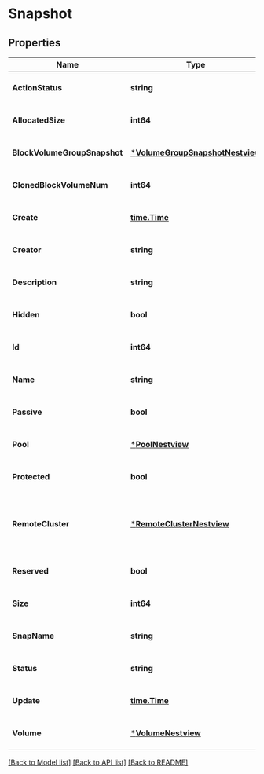 # Snapshot

## Properties
Name | Type | Description | Notes
------------ | ------------- | ------------- | -------------
**ActionStatus** | **string** |  | [optional] [default to null]
**AllocatedSize** | **int64** |  | [optional] [default to null]
**BlockVolumeGroupSnapshot** | [***VolumeGroupSnapshotNestview**](VolumeGroupSnapshot_Nestview.md) |  | [optional] [default to null]
**ClonedBlockVolumeNum** | **int64** |  | [optional] [default to null]
**Create** | [**time.Time**](time.Time.md) |  | [optional] [default to null]
**Creator** | **string** |  | [optional] [default to null]
**Description** | **string** |  | [optional] [default to null]
**Hidden** | **bool** |  | [optional] [default to null]
**Id** | **int64** |  | [optional] [default to null]
**Name** | **string** |  | [optional] [default to null]
**Passive** | **bool** |  | [optional] [default to null]
**Pool** | [***PoolNestview**](Pool_Nestview.md) |  | [optional] [default to null]
**Protected** | **bool** |  | [optional] [default to null]
**RemoteCluster** | [***RemoteClusterNestview**](RemoteCluster_Nestview.md) | the snapshot is replicated from a remote cluster | [optional] [default to null]
**Reserved** | **bool** |  | [optional] [default to null]
**Size** | **int64** |  | [optional] [default to null]
**SnapName** | **string** |  | [optional] [default to null]
**Status** | **string** |  | [optional] [default to null]
**Update** | [**time.Time**](time.Time.md) |  | [optional] [default to null]
**Volume** | [***VolumeNestview**](Volume_Nestview.md) |  | [optional] [default to null]

[[Back to Model list]](../README.md#documentation-for-models) [[Back to API list]](../README.md#documentation-for-api-endpoints) [[Back to README]](../README.md)


